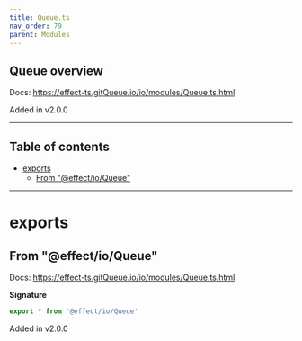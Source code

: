 ```yaml
---
title: Queue.ts
nav_order: 79
parent: Modules
---
```


## Queue overview

Docs: https://effect-ts.gitQueue.io/io/modules/Queue.ts.html

Added in v2.0.0

---

<h2 class="text-delta">Table of contents</h2>

- [exports](#exports)
  - [From "@effect/io/Queue"](#from-effectioqueue)

---

# exports

## From "@effect/io/Queue"

Docs: https://effect-ts.gitQueue.io/io/modules/Queue.ts.html

**Signature**

```ts
export * from '@effect/io/Queue'
```

Added in v2.0.0
